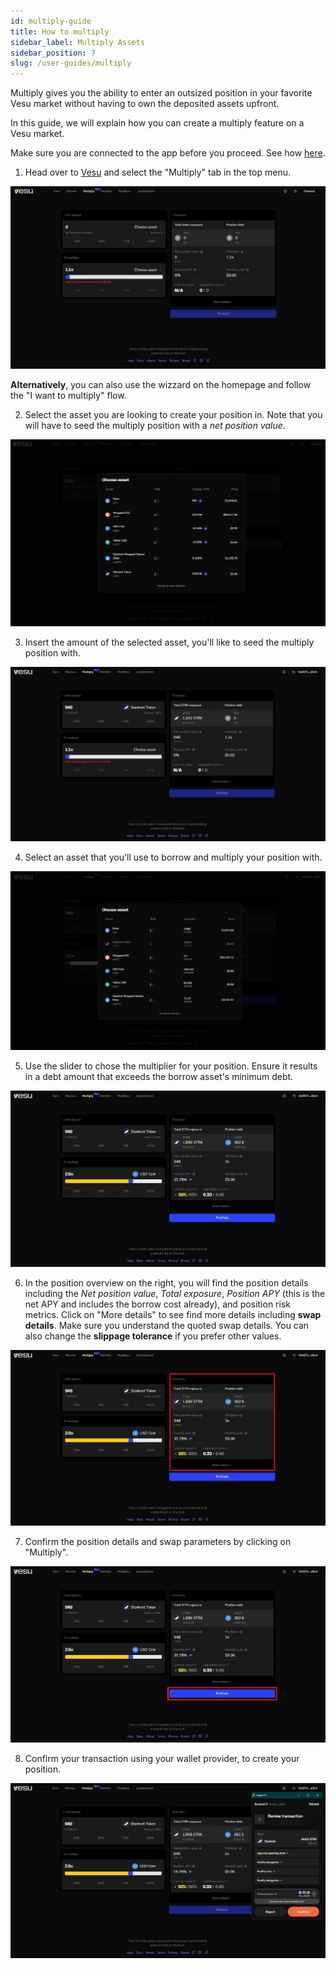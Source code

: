 ```yaml
---
id: multiply-guide
title: How to multiply 
sidebar_label: Multiply Assets
sidebar_position: 7
slug: /user-guides/multiply
---
```


Multiply gives you the ability to enter an outsized position in your favorite Vesu market without having to own the deposited assets upfront.

In this guide, we will explain how you can create a multiply feature on a Vesu market.

Make sure you are connected to the app before you proceed. See how [here](./connect-guide.md).

1. Head over to [Vesu](https://vesu.com) and select the "Multiply" tab in the top menu.

![Vesu Multiply](images/multiply_1.png)

__Alternatively__, you can also use the wizzard on the homepage and follow the "I want to multiply" flow.

2. Select the asset you are looking to create your position in. Note that you will have to seed the multiply position with a _net position value_.

![Select multiply asset](images/multiply_2.png)

3. Insert the amount of the selected asset, you'll like to seed the multiply position with.

![Insert seed amount](images/multiply_3.png)

4. Select an asset that you'll use to borrow and multiply your position with.

![Select borrow asset](images/multiply_4.png)

5. Use the slider to chose the multiplier for your position. Ensure it results in a debt amount that exceeds the borrow asset's minimum debt.

![Chose position multiplier](images/multiply_5.png)

6. In the position overview on the right, you will find the position details including the _Net position value_, _Total exposure_, _Position APY_ (this is the net APY and includes the borrow cost already), and position risk metrics. Click on "More details" to see find more details including __swap details__. Make sure you understand the quoted swap details. You can also change the __slippage tolerance__ if you prefer other values.

![Review position details](images/multiply_6.png)

7. Confirm the position details and swap parameters by clicking on "Multiply".

![Confirm position](images/multiply_7.png)

8. Confirm your transaction using your wallet provider, to create your position.

![Create position](images/multiply_8.png)
